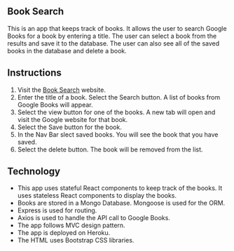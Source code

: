 ## Book Search
This is an app that keeps track of books. It allows the user to search Google Books for a book by entering a title. The user can select a book from the results and save it to the database. The user can also see all of the saved books in the database and delete a book.

## Instructions
1. Visit the [Book Search](https://clickybird.herokuapp.com/) website. 
2. Enter the title of a book. Select the Search button. A list of books from Google Books will appear.
3. Select the view button for one of the books. A new tab will open and visit the Google website for that book.
4. Select the Save button for the book.
5. In the Nav Bar slect saved books. You will see the book that you have saved.
6. Select the delete button. The book will be removed from the list.

## Technology
* This app uses stateful React components to keep track of the books. It uses stateless React components to display the books.
* Books are stored in a Mongo Database. Mongoose is used for the ORM.
* Express is used for routing.
* Axios is used to handle the API call to Google Books.
* The app follows MVC design pattern.
* The app is deployed on Heroku.
* The HTML uses Bootstrap CSS libraries.

